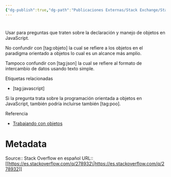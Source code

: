 ```yaml
---
{"dg-publish":true,"dg-path":"Publicaciones Externas/Stack Exchange/Stack Overflow en español/es.stackoverflow.com-278932.md","permalink":"/publicaciones-externas/stack-exchange/stack-overflow-en-espanol/es-stackoverflow-com-278932/","hide":true,"noteIcon":"\"0\"","created":"2024-04-03T12:49:10.592-06:00","updated":"2024-04-05T16:43:55.587-06:00"}
---
```


# 

Usar para preguntas que traten sobre la declaración y manejo de objetos en JavaScript.

No confundir con [tag:objeto] la cual se refiere a los objetos en el paradigma orientado a objetos lo cual es un alcance más amplio.

Tampoco confundir con [tag:json] la cual se refiere al formato de intercambio de datos usando texto simple.

Etiquetas relacionadas

- [tag:javascript]


Si la pregunta trata sobre la programación orientada a objetos en JavaScript, también podría incluirse también [tag:poo].


Referencia

- [Trabajando con objetos][1]


  [1]: https://developer.mozilla.org/es/docs/Web/JavaScript/Guide/Trabajando_con_objectos

# Metadata
Source:: Stack Overflow en español
URL:: [[https://es.stackoverflow.com/q/278932\|https://es.stackoverflow.com/q/278932]]

